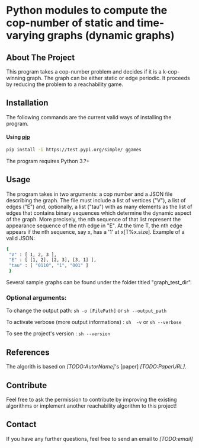 # Python modules to compute the cop-number of static and time-varying graphs (dynamic graphs)


## About The Project
This program takes a cop-number problem and decides if it is a k-cop-
winning graph. The graph can be either static or edge periodic. It proceeds
by reducing the problem to a reachability game.

## Installation
The following commands are the current valid ways of installing the program.

#### Using [pip](https://pip.pypa.io/en/stable/installation/)
```sh
pip install -i https://test.pypi.org/simple/ ggames
```

The program requires Python 3.?+

## Usage
The program takes in two arguments: a cop number and a JSON file describing the graph. The file must include a list of vertices ("V"), a list of edges ("E") and, optionally, a list ("tau") with as many elements as the list of edges that contains binary sequences which determine the dynamic aspect of the graph. More precisely, the nth sequence of that list represent the appearance sequence of the nth edge in "E". At the time T, the nth edge appears if the nth sequence, say x, has a '1' at x[T%x.size]. Example of a valid JSON:
   ```sh
   {
    "V" : [ 1, 2, 3 ],
    "E" : [ [1, 2], [2, 3], [3, 1] ],
    "tau" : [ "0110", "1", "001" ]
    }
   ```
Several sample graphs can be found under the folder titled "graph_test_dir".

### Optional arguments:

To change the output path: ```sh -o [FilePath]``` or ```sh --output_path```

To activate verbose (more output informations) : ```sh  -v``` or ```sh --verbose```

To see the project's version : ```sh --version```

## References
The algorith is based on *[TODO:AutorName]*'s [paper] *[TODO:PaperURL]*.

## Contribute
Feel free to ask the permission to contribute by improving the existing algorithms or implement another reachability algorithm to this project!

## Contact
If you have any further questions, feel free to send an email to *[TODO:email]*
